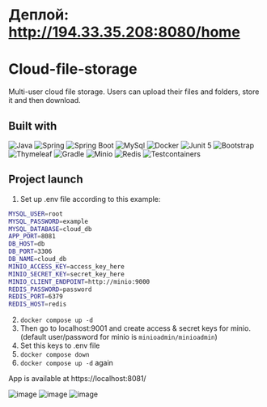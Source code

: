 # Деплой: http://194.33.35.208:8080/home

# Cloud-file-storage
Multi-user cloud file storage. Users can upload their files and folders, store it and then download.
## Built with

![Java](https://img.shields.io/badge/java-black?style=for-the-badge&logo=java&link=https%3A%2F%2Fwww.java.com%2Fen%2F)
![Spring](https://img.shields.io/badge/Spring-black?style=for-the-badge&logo=spring&link=https%3A%2F%2Fspring.io)
![Spring Boot](https://img.shields.io/badge/Spring%20boot-black?style=for-the-badge&logo=spring%20boot&link=https%3A%2F%2Fspring.io)
![MySql](https://img.shields.io/badge/mysql-black?style=for-the-badge&logo=mysql&link=https%3A%2F%2Fwww.mysql.org)
![Docker](https://img.shields.io/badge/docker-black?style=for-the-badge&logo=docker&link=https%3A%2F%2Fwww.docker.com)
![Junit 5](https://img.shields.io/badge/Junit5-black?logo=junit5&style=for-the-badge)
![Bootstrap](https://img.shields.io/badge/Bootstrap-black?logo=bootstrap&style=for-the-badge)
![Thymeleaf](https://img.shields.io/badge/thymeleaf-black?style=for-the-badge&logo=thymeleaf&link=https%3A%2F%2Fwww.thymeleaf.org)
![Gradle](https://img.shields.io/badge/gradle-black?style=for-the-badge&logo=gradle&link=https%3A%2F%2Fgradle.org)
![Minio](https://img.shields.io/badge/minio-black?style=for-the-badge&logo=minio&link=https%3A%2F%2Fmin.io)
![Redis](https://img.shields.io/badge/redis-black?style=for-the-badge&logo=redis&link=https%3A%2F%2Fredis.io)
![Testcontainers](https://img.shields.io/badge/testcontainers-black?style=for-the-badge&logo=testcontainers&link=https%3A%2F%2Ftestcontainers.com)

## Project launch
1. Set up .env file according to this example:
```bash
MYSQL_USER=root
MYSQL_PASSWORD=example
MYSQL_DATABASE=cloud_db
APP_PORT=8081
DB_HOST=db
DB_PORT=3306
DB_NAME=cloud_db
MINIO_ACCESS_KEY=access_key_here
MINIO_SECRET_KEY=secret_key_here
MINIO_CLIENT_ENDPOINT=http://minio:9000
REDIS_PASSWORD=password
REDIS_PORT=6379
REDIS_HOST=redis
```
2. `docker compose up -d`
3. Then go to localhost:9001 and create access & secret keys for minio. (default user/password for minio is `minioadmin/minioadmin`)
4. Set this keys to .env file
5. `docker compose down`
6.  `docker compose up -d` again

App is available at https://localhost:8081/

![image](https://github.com/user-attachments/assets/ed87bd7f-bb60-42f9-88dc-579f1cbac4cc)
![image](https://github.com/user-attachments/assets/95b8a3b2-3f8c-4504-859b-e9a0027de7ba)
![image](https://github.com/user-attachments/assets/edb1cd51-e081-42a5-a56c-c7476a6ca94a)

